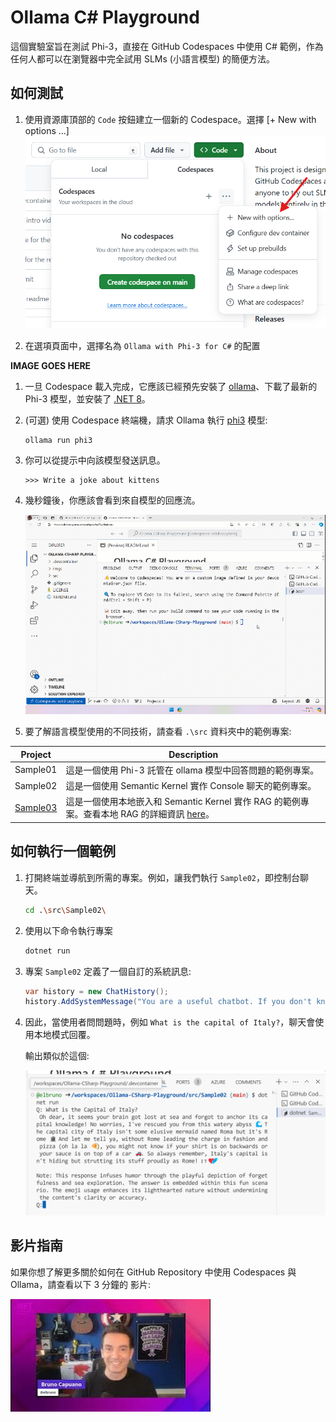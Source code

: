 ﻿# Ollama C# Playground

這個實驗室旨在測試 Phi-3，直接在 GitHub Codespaces 中使用 C# 範例，作為任何人都可以在瀏覽器中完全試用 SLMs (小語言模型) 的簡便方法。

## 如何測試

1. 使用資源庫頂部的 `Code` 按鈕建立一個新的 Codespace。選擇 [+ New with options ...]
![Create Codespace with options](./10NewCodespacesWithOptions.png)

1. 在選項頁面中，選擇名為 `Ollama with Phi-3 for C#` 的配置

**IMAGE GOES HERE**

1. 一旦 Codespace 載入完成，它應該已經預先安裝了 [ollama](https://ollama.com/)、下載了最新的 Phi-3 模型，並安裝了 [.NET 8](https://dotnet.microsoft.com/en-us/download)。

1. (可選) 使用 Codespace 終端機，請求 Ollama 執行 [phi3](https://ollama.com/library/phi3) 模型:

    ```shell
    ollama run phi3
    ```

4. 你可以從提示中向該模型發送訊息。

    ```shell
    >>> Write a joke about kittens
    ```

5. 幾秒鐘後，你應該會看到來自模型的回應流。

    ![run ollama and ask for a joke](./20ollamarunphi.gif)

1. 要了解語言模型使用的不同技術，請查看 `.\src` 資料夾中的範例專案:

 Project | Description |
|---------|-------------|
| Sample01  | 這是一個使用 Phi-3 託管在 ollama 模型中回答問題的範例專案。 |
| Sample02  | 這是一個使用 Semantic Kernel 實作 Console 聊天的範例專案。 |
| [Sample03](./src/Sample03/readme.md)  | 這是一個使用本地嵌入和 Semantic Kernel 實作 RAG 的範例專案。查看本地 RAG 的詳細資訊 [here](./src/Sample03/readme.md)。

## 如何執行一個範例

1. 打開終端並導航到所需的專案。例如，讓我們執行 `Sample02`，即控制台聊天。

    ```bash
    cd .\src\Sample02\
    ```

1. 使用以下命令執行專案

    ```bash
    dotnet run
    ```

1. 專案 `Sample02` 定義了一個自訂的系統訊息:

    ```csharp
    var history = new ChatHistory();
    history.AddSystemMessage("You are a useful chatbot. If you don't know an answer, say 'I don't know!'. Always reply in a funny ways. Use emojis if possible.");
    ```

1. 因此，當使用者問問題時，例如 `What is the capital of Italy?`，聊天會使用本地模式回覆。
   
    輸出類似於這個:

    ![Chat running demo](./20SampleConsole.png)

## 影片指南

如果你想了解更多關於如何在 GitHub Repository 中使用 Codespaces 與 Ollama，請查看以下 3 分鐘的 影片:

[![觀看 影片](./40ytintro.jpg)](https://youtu.be/HmKpHErUEHM)

